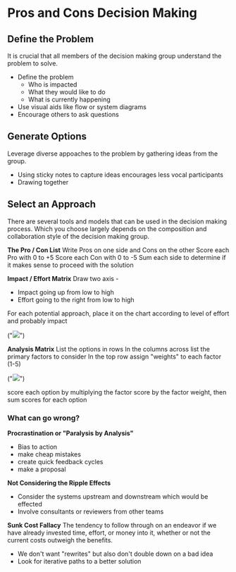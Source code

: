 # Pros and Cons Decision Making

## Define the Problem

It is crucial that all members of the decision making group understand the problem to solve. 
* Define the problem
  * Who is impacted
  * What they would like to do
  * What is currently happening
* Use visual aids like flow or system diagrams
* Encourage others to ask questions 

## Generate Options
Leverage diverse appoaches to the problem by gathering ideas from the group. 
* Using sticky notes to capture ideas encourages less vocal participants
* Drawing together


## Select an Approach
There are several tools and models that can be used in the decision making process. Which you choose largely depends on the composition and collaboration style of the decision making group. 

**The Pro / Con List**
Write Pros on one side and Cons on the other
Score each Pro with 0 to +5
Score each Con with 0 to -5
Sum each side to determine if it makes sense to proceed with the solution

**Impact / Effort Matrix**
Draw two axis - 
* Impact going up from low to high
* Effort going to the right from low to high

For each potential approach, place it on the chart according to level of effort and probably impact

("<img src= 'https://cdn-images-1.medium.com/max/800/0*fAxZVRNG9st6Aiji.'/>")

**Analysis Matrix**
List the options in rows
In the columns across list the primary factors to consider
In the top row assign "weights" to each factor (1-5)

("<img src= 'https://d2slcw3kip6qmk.cloudfront.net/marketing/blog/2019Q2/decision-matrix/decision-matrix-restaurant-example-2.png'/>")

score each option by multiplying the factor score by the factor weight, then sum scores for each option

### What can go wrong?

**Procrastination or "Paralysis by Analysis"**
* Bias to action
* make cheap mistakes
* create quick feedback cycles
* make a proposal

**Not Considering the Ripple Effects**
* Consider the systems upstream and downstream which would be effected
* Involve consultants or reviewers from other teams


**Sunk Cost Fallacy**
The tendency to follow through on an endeavor if we have already invested time, effort, or money into it, whether or not the current costs outweigh the benefits.
* We don't want "rewrites" but also don't double down on a bad idea
* Look for iterative paths to a better solution
